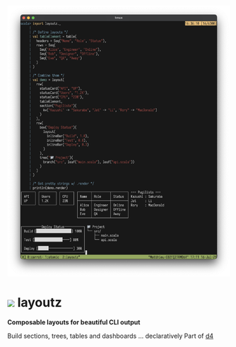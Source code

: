 <p align="center">
  <img src="pix/layoutz-demo.png" width="700">
</p>

# <img src="pix/testd-logo.png" width="60"> layoutz
**Composable layouts for beautiful CLI output**

Build sections, trees, tables and dashboards ... declaratively
Part of [d4](https://github.com/mattlianje/d4)

